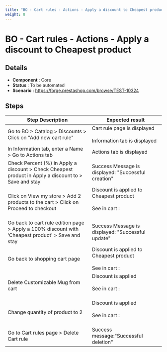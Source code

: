 ```yaml
---
title: "BO - Cart rules - Actions - Apply a discount to Cheapest product"
weight: 8
---
```


# BO - Cart rules - Actions - Apply a discount to Cheapest product
## Details
* **Component** : Core
* **Status** : To be automated
* **Scenario** : https://forge.prestashop.com/browse/TEST-10324

## Steps
| Step Description | Expected result |
| ----- | ----- |
| Go to BO > Catalog > Discounts > Click on "Add new cart rule" | Cart rule page is displayed<br><br>Information tab is displayed |
| In Information tab, enter a Name > Go to Actions tab | Actions tab is displayed |
| Check Percent (%) in Apply a discount > Check Cheapest product in Apply a discount to > Save and stay | Success Message is displayed: "Successful creation" |
| Click on View my store > Add 2 products to the cart > Click on Proceed to checkout | Discount is applied to Cheapest product<br><br>See in cart :<br> <br>|2 items|€51.48|<br>|Discount(s)|- €3.34|<br>|Shipping|Free|<br>|Total (tax incl.)|€48.14|<br>| Test| -€3.34 | |
| Go back to cart rule edition page > Apply a 100% discount with ‘Cheapest product' > Save and stay | Success Message is displayed: "Successful update" |
| Go back to shopping cart page | Discount is applied to Cheapest product<br><br>See in cart :<br>|2 items|€51.48|<br>|Discount(s)|- €16.68|<br>|Shipping|Free|<br>|Total (tax incl.)|€34.80|<br>| Test| -€16.68 | |
| Delete Customizable Mug from cart | Discount is applied <br><br>See in cart :<br> <br>|1 item|€34.80|<br>|Discount(s)|-€34.80|<br>|Shipping|Free|<br>|Total (tax incl.)|€00.00|<br>| Test|-€34.80 | |
| Change quantity of product to 2 | Discount is applied<br><br>See in cart :<br><br>|2 items|€69.60|<br>|Discount(s)|-€34.80|<br>|Shipping|Free|<br>|Total (tax incl.)|€34.80|<br>| Test|-€34.80 | |
| Go to Cart rules page > Delete Cart rule | Success message:"Successful deletion" |

